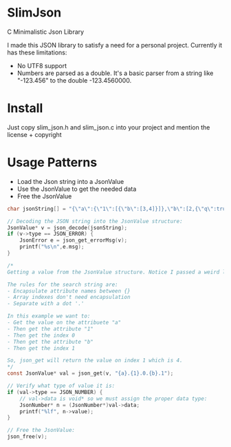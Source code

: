# SlimJson
C Minimalistic Json Library

I made this JSON library to satisfy a need for a personal project. Currently it has these limitations:
- No UTF8 support
- Numbers are parsed as a double. It's a basic parser from a string like "-123.456" to the double -123.4560000.

# Install

Just copy slim_json.h and slim_json.c into your project and mention the license + copyright

# Usage Patterns

- Load the Json string into a JsonValue
- Use the JsonValue to get the needed data
- Free the JsonValue

```c
char jsonString[] = "{\"a\":{\"1\":[{\"b\":[3,4]}]},\"b\":[2,{\"q\":true,\"rrr\":null}]}";

// Decoding the JSON string into the JsonValue structure:
JsonValue* v = json_decode(jsonString);
if (v->type == JSON_ERROR) {
    JsonError e = json_get_errorMsg(v);
    printf("%s\n",e.msg);
}

/*
Getting a value from the JsonValue structure. Notice I passed a weird looking string. This string helps selecting the desired value.

The rules for the search string are:
- Encapsulate attribute names between {}
- Array indexes don't need encapsulation
- Separate with a dot '.'

In this example we want to:
- Get the value on the attribuete "a"
- Then get the attribute "1"
- Then get the index 0
- Then get the attribute "b"
- Then get the index 1

So, json_get will return the value on index 1 which is 4.
*/
const JsonValue* val = json_get(v, "{a}.{1}.0.{b}.1");

// Verify what type of value it is:
if (val->type == JSON_NUMBER) {
    // val->data is void* so we must assign the proper data type:
    JsonNumber* n = (JsonNumber*)val->data;
    printf("%lf", n->value);
}

// Free the JsonValue:
json_free(v);

```
